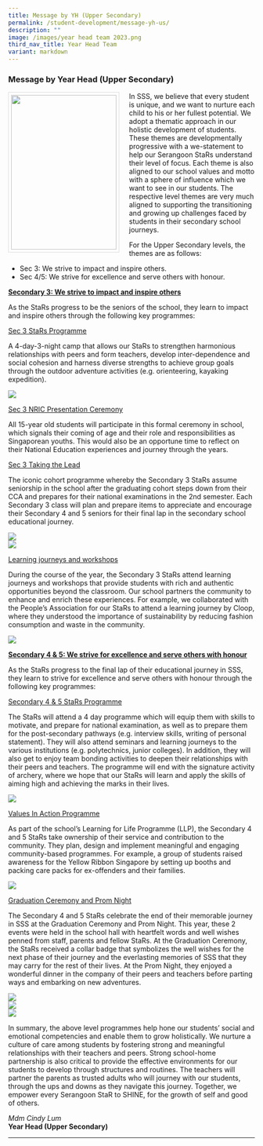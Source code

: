```yaml
---
title: Message by YH (Upper Secondary)
permalink: /student-development/message-yh-us/
description: ""
image: /images/year head team 2023.png
third_nav_title: Year Head Team
variant: markdown
---
```

### Message by Year Head (Upper Secondary)

<img src="/images/School%20Management%20Team/Lum%20Cindy.jpg" style="width:215px; height:315px; margin-right:20px; border:0.5px solid Gainsboro; padding: 5px" align="Left">

In SSS, we believe that every student is unique, and we want to nurture each child to his or her fullest potential. We adopt a thematic approach in our holistic development of students. These themes are developmentally progressive with a we-statement to help our Serangoon StaRs understand their level of focus. Each theme is also aligned to our school values and motto with a sphere of influence which we want to see in our students. The respective level themes are very much aligned to supporting the transitioning and growing up challenges faced by students in their secondary school journeys.

For the Upper Secondary levels, the themes are as follows:
* Sec 3: We strive to impact and inspire others.
* Sec 4/5: We strive for excellence and serve others with honour.

<b><u>Secondary 3: We strive to impact and inspire others</u></b>

As the StaRs progress to be the seniors of the school, they learn to impact and inspire others through the following key programmes:

<u>Sec 3 StaRs Programme</u>

A 4-day-3-night camp that allows our StaRs to strengthen  harmonious relationships with peers and form teachers, develop inter-dependence and social cohesion and harness diverse strengths to achieve group goals through the  outdoor adventure activities (e.g. orienteering, kayaking expedition).

![](/images/Student%20Management/Upper%20Sec%20YH%20Message/pic_1.jpg)

<u>Sec 3 NRIC Presentation Ceremony</u>

All 15-year old students will participate in this formal ceremony in school, which signals their coming of age and their role and responsibilities as Singaporean youths. This would also be an opportune time to reflect on their National Education experiences and journey through the years.

<u>Sec 3 Taking the Lead</u>

The iconic cohort programme whereby the Secondary 3 StaRs assume seniorship in the school after the graduating cohort steps down from their CCA and prepares for their national examinations in the 2nd semester. Each Secondary 3 class will plan and prepare items to appreciate and encourage their Secondary 4 and 5 seniors for their final lap in the secondary school educational journey.

![](/images/Student%20Management/Upper%20Sec%20YH%20Message/pic_2.jpg)
<br>
![](/images/Student%20Management/Upper%20Sec%20YH%20Message/pic_3.jpg)

<u>Learning journeys and workshops</u>

During the course of the year, the Secondary 3 StaRs attend learning journeys and workshops that provide students with rich and authentic opportunities beyond the classroom. Our school partners the community to enhance and enrich these experiences. For example, we collaborated with the People’s Association for our StaRs to attend a learning journey by Cloop, where they understood the importance of sustainability by reducing fashion consumption and waste in the community.

![](/images/Student%20Management/Upper%20Sec%20YH%20Message/pic_4.jpg)

<b><u>Secondary 4 &amp; 5: We strive for excellence and serve others with honour</u></b>

As the StaRs progress to the final lap of their educational journey in SSS, they learn to strive for excellence and serve others with honour through the following key programmes:

<u>Secondary 4 &amp; 5 StaRs Programme</u>

The StaRs will attend a 4 day programme which will equip them with skills to motivate, and prepare for national examination, as well as to prepare them for the post-secondary pathways (e.g. interview skills, writing of personal statement). They will also attend seminars and learning journeys to the various institutions (e.g. polytechnics, junior colleges). In addition, they will also get to enjoy team bonding activities to deepen their relationships with their peers and teachers. The programme will end with the signature activity of archery, where we hope that our StaRs will learn and apply the skills of aiming high and achieving the marks in their lives.

![](/images/Student%20Management/Upper%20Sec%20YH%20Message/pic_5.jpg)

<u>Values In Action Programme</u>

As part of the school’s Learning for Life Programme (LLP), the Secondary 4 and 5 StaRs take ownership of their service and contribution to the community. They plan, design and implement meaningful and engaging community-based programmes. For example, a group of students raised awareness for the Yellow Ribbon Singapore by setting up booths and packing care packs for ex-offenders and their families.

![](/images/Student%20Management/Upper%20Sec%20YH%20Message/pic_6.jpg)

<u>Graduation Ceremony and Prom Night</u>

The Secondary 4 and 5 StaRs celebrate the end of their memorable journey in SSS at the Graduation Ceremony and Prom Night. This year, these 2 events were held in the school hall with heartfelt words and well wishes penned from staff, parents and fellow StaRs. At the Graduation Ceremony, the StaRs received a collar badge that symbolizes the well wishes for the next phase of their journey and the everlasting memories of SSS that they may carry for the rest of their lives. At the Prom Night, they enjoyed a wonderful dinner in the company of their peers and teachers before parting ways and embarking on new adventures.

![](/images/Student%20Management/Upper%20Sec%20YH%20Message/pic_7.jpg)
<br>
![](/images/Student%20Management/Upper%20Sec%20YH%20Message/pic_8.jpg)
<br>
![](/images/Student%20Management/Upper%20Sec%20YH%20Message/pic_9.jpg)

In summary, the above level programmes help hone our students’ social and emotional competencies and enable them to grow holistically. We nurture a culture of care among students by fostering strong and meaningful relationships with their teachers and peers. Strong school-home partnership is also critical to provide the effective environments for our students to develop through structures and routines. The teachers will partner the parents as trusted adults who will journey with our students, through the ups and downs as they navigate this journey. Together, we empower every Serangoon StaR to SHINE, for the growth of self and good of others.

<i>Mdm Cindy Lum</i>
<br><b>Year Head (Upper Secondary)</b>

<hr>